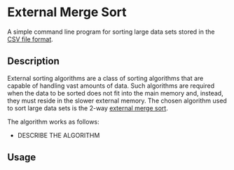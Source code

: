 # External Merge Sort
A simple command line program for sorting large data sets stored in the [CSV file format](https://en.wikipedia.org/wiki/Comma-separated_values).

## Description
External sorting algorithms are a class of sorting algorithms that are capable of handling vast amounts of data. Such algorithms are required when the data to be sorted does not fit into the main memory and, instead, they must reside in the slower external memory. The chosen algorithm used to sort large data sets is the 2-way [external merge sort](https://en.wikipedia.org/wiki/External_sorting#External_merge_sort).

The algorithm works as follows:

- DESCRIBE THE ALGORITHM


## Usage

